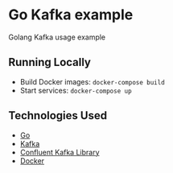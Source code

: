 # Go Kafka example
Golang Kafka usage example

## Running Locally
- Build Docker images: `docker-compose build`
- Start services: `docker-compose up`

## Technologies Used
- [Go](https://go.dev/)
- [Kafka](https://kafka.apache.org/)
- [Confluent Kafka Library](https://github.com/confluentinc/confluent-kafka-go/)
- [Docker](https://www.docker.com/)
